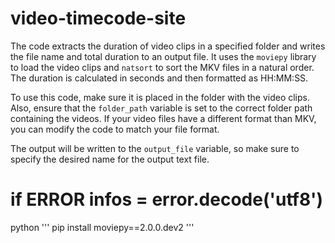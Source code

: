 # video-timecode-site
  The code extracts the duration of video clips in a specified folder and writes the file name and total duration to an output file. It uses the `moviepy` library to load the video clips and `natsort` to sort the MKV files in a natural order. The duration is calculated in seconds and then formatted as HH:MM:SS. 
  

To use this code, make sure it is placed in the folder with the video clips. Also, ensure that the `folder_path` variable is set to the correct folder path containing the videos. If your video files have a different format than MKV, you can modify the code to match your file format. 
  

The output will be written to the `output_file` variable, so make sure to specify the desired name for the output text file.

# if ERROR infos = error.decode('utf8')
python '''
pip install moviepy==2.0.0.dev2
'''
